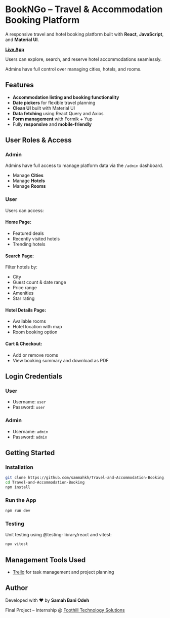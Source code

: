 #  BookNGo – Travel & Accommodation Booking Platform

A responsive travel and hotel booking platform built with **React**, **JavaScript**, and **Material UI**.

 [**Live App**](https://travel-and-accommodation-booking-85n3.onrender.com)

Users can  explore, search, and reserve hotel accommodations seamlessly.

Admins have full control over managing cities, hotels, and rooms.



## Features

-  **Accommodation listing and booking functionality**
-  **Date pickers** for flexible travel planning
-  **Clean UI** built with Material UI
-  **Data fetching** using React Query and Axios
-  **Form management** with Formik + Yup
-  Fully **responsive** and **mobile-friendly**



## User Roles & Access

###  Admin
Admins have full access to manage platform data via the `/admin` dashboard.

-  Manage **Cities**
-  Manage **Hotels**
-  Manage **Rooms**

###  User
Users can access:

####  Home Page:
- Featured deals
- Recently visited hotels
- Trending hotels

#### Search Page:
Filter hotels by:
- City
- Guest count & date range
- Price range
- Amenities
- Star rating

####  Hotel Details Page:
- Available rooms 
- Hotel location with map
- Room booking option

####  Cart & Checkout:
- Add or remove rooms
- View booking summary and download as PDF



##  Login Credentials 

### **User**
- Username: `user`  
- Password: `user`

### **Admin**
- Username: `admin`  
- Password: `admin`



##  Getting Started

###  Installation

```bash
git clone https://github.com/sammahkh/Travel-and-Accommodation-Booking.git
cd Travel-and-Accommodation-Booking
npm install
```

### Run the App

```bash
npm run dev
```

### Testing
Unit testing using @testing-library/react and vitest:

```bash
npx vitest
```

##  Management Tools Used
- [Trello](https://trello.com/invite/b/684f1670cf6ce4af0f1fe095/ATTI91a5ee19ac5873c92a89bdeed1886efa9A97DA07/travel-and-accommodation-booking-foothill) for task management and project planning

##  Author
Developed with ❤️ by **Samah Bani Odeh**

Final Project – Internship @ [Foothill Technology Solutions](https://www.foothillsolutions.com/)

